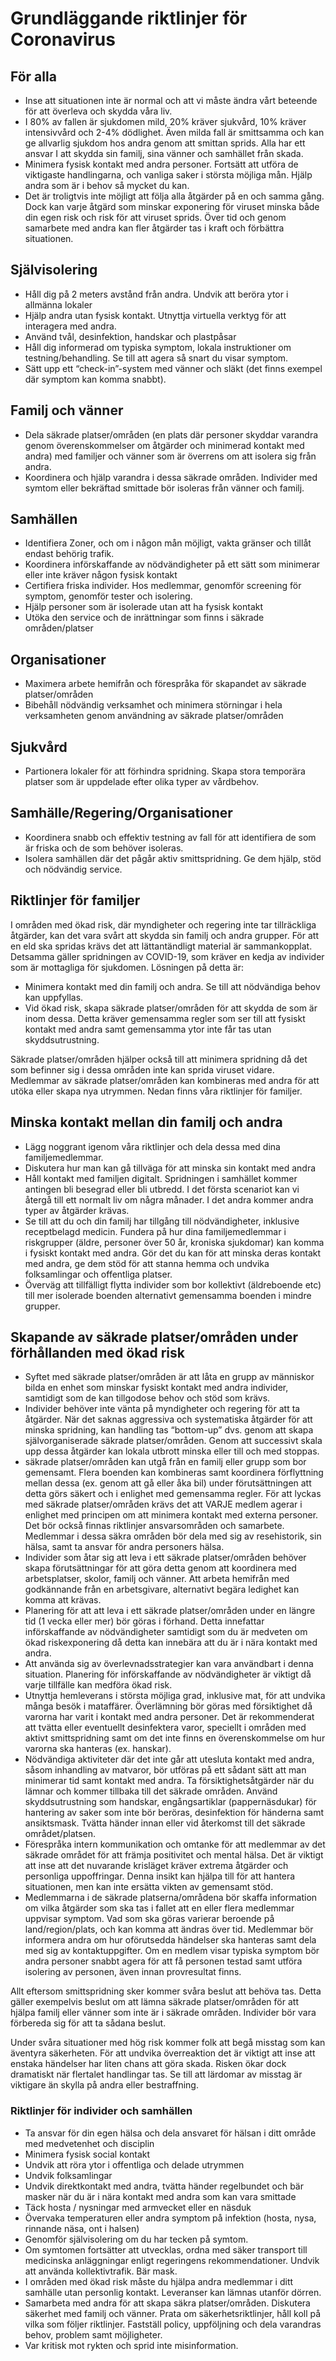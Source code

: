 # Grundläggande riktlinjer för Coronavirus

## För alla

- Inse att situationen inte är normal och att vi måste ändra vårt beteende för att överleva och skydda våra liv.
- I 80% av fallen är sjukdomen mild, 20% kräver sjukvård, 10% kräver intensivvård och 2-4% dödlighet. Även milda fall är smittsamma och kan ge allvarlig sjukdom hos andra genom att smittan sprids. Alla har ett ansvar I att skydda sin familj, sina vänner och samhället från skada.
- Minimera fysisk kontakt med andra personer. Fortsätt att utföra de viktigaste handlingarna, och vanliga saker i största möjliga mån. Hjälp andra som är i behov så mycket du kan.
- Det är troligtvis inte möjligt att följa alla åtgärder på en och samma gång. Dock kan varje åtgärd som minskar exponering för viruset minska både din egen risk och risk för att viruset sprids. Över tid och genom samarbete med andra kan fler åtgärder tas i kraft och förbättra situationen.

## Självisolering

- Håll dig på 2 meters avstånd från andra. Undvik att beröra ytor i allmänna lokaler
- Hjälp andra utan fysisk kontakt. Utnyttja virtuella verktyg för att interagera med andra.
- Använd tvål, desinfektion, handskar och plastpåsar
- Håll dig informerad om typiska symptom, lokala instruktioner om testning/behandling. Se till att agera så snart du visar symptom.
- Sätt upp ett “check-in”-system med vänner och släkt (det finns exempel där symptom kan komma snabbt).

## Familj och vänner

- Dela säkrade platser/områden (en plats där personer skyddar varandra genom överenskommelser om åtgärder och minimerad kontakt med andra) med familjer och vänner som är överrens om att isolera sig från andra.
- Koordinera och hjälp varandra i dessa säkrade områden. Individer med symtom eller bekräftad smittade bör isoleras från vänner och familj.

## Samhällen

- Identifiera Zoner, och om i någon mån möjligt, vakta gränser och tillåt endast behörig trafik.
- Koordinera införskaffande av nödvändigheter på ett sätt som minimerar eller inte kräver någon fysisk kontakt
- Certifiera friska individer. Hos medlemmar, genomför screening för symptom, genomför tester och isolering.
- Hjälp personer som är isolerade utan att ha fysisk kontakt
- Utöka den service och de inrättningar som finns i säkrade områden/platser

## Organisationer

- Maximera arbete hemifrån och förespråka för skapandet av säkrade platser/områden
- Bibehåll nödvändig verksamhet och minimera störningar i hela verksamheten genom användning av säkrade platser/områden

## Sjukvård

- Partionera lokaler för att förhindra spridning. Skapa stora temporära platser som är uppdelade efter olika typer av vårdbehov.

## Samhälle/Regering/Organisationer

- Koordinera snabb och effektiv testning av fall för att identifiera de som är friska och de som behöver isoleras.
- Isolera samhällen där det pågår aktiv smittspridning. Ge dem hjälp, stöd och nödvändig service.

## Riktlinjer för familjer

I områden med ökad risk, där myndigheter och regering inte tar tillräckliga åtgärder, kan det vara svårt att skydda sin familj och andra grupper. För att en eld ska spridas krävs det att lättantändligt material är sammankopplat. Detsamma gäller spridningen av COVID-19, som kräver en kedja av individer som är mottagliga för sjukdomen. Lösningen på detta är:

- Minimera kontakt med din familj och andra. Se till att nödvändiga behov kan uppfyllas.
- Vid ökad risk, skapa säkrade platser/områden för att skydda de som är inom dessa. Detta kräver gemensamma regler som ser till att fysiskt kontakt med andra samt gemensamma ytor inte får tas utan skyddsutrustning.

Säkrade platser/områden hjälper också till att minimera spridning då det som befinner sig i dessa områden inte kan sprida viruset vidare. Medlemmar av säkrade platser/områden kan kombineras med andra för att utöka eller skapa nya utrymmen. Nedan finns våra riktlinjer för familjer.

## Minska kontakt mellan din familj och andra

- Lägg noggrant igenom våra riktlinjer och dela dessa med dina familjemedlemmar.
- Diskutera hur man kan gå tillväga för att minska sin kontakt med andra
- Håll kontakt med familjen digitalt. Spridningen i samhället kommer antingen bli besegrad eller bli utbredd. I det första scenariot kan vi återgå till ett normalt liv om några månader. I det andra kommer andra typer av åtgärder krävas.
- Se till att du och din familj har tillgång till nödvändigheter, inklusive receptbelagd medicin. Fundera på hur dina familjemedlemmar i riskgrupper (äldre, personer över 50 år, kroniska sjukdomar) kan komma i fysiskt kontakt med andra. Gör det du kan för att minska deras kontakt med andra, ge dem stöd för att stanna hemma och undvika folksamlingar och offentliga platser.
- Överväg att tillfälligt flytta individer som bor kollektivt (äldreboende etc) till mer isolerade boenden alternativt gemensamma boenden i mindre grupper.

## Skapande av säkrade platser/områden under förhållanden med ökad risk

- Syftet med säkrade platser/områden är att låta en grupp av människor bilda en enhet som minskar fysiskt kontakt med andra individer, samtidigt som de kan tillgodose behov och stöd som krävs.
- Individer behöver inte vänta på myndigheter och regering för att ta åtgärder. När det saknas aggressiva och systematiska åtgärder för att minska spridning, kan handling tas “bottom-up” dvs. genom att skapa självorganiserade säkrade platser/områden. Genom att successivt skala upp dessa åtgärder kan lokala utbrott minska eller till och med stoppas.
- säkrade platser/områden kan utgå från en familj eller grupp som bor gemensamt. Flera boenden kan kombineras samt koordinera förflyttning mellan dessa (ex. genom att gå eller åka bil) under förutsättningen att detta görs säkert och i enlighet med gemensamma regler. För att lyckas med säkrade platser/områden krävs det att VARJE medlem agerar i enlighet med principen om att minimera kontakt med externa personer. Det bör också finnas riktlinjer ansvarsområden och samarbete. Medlemmar i dessa säkra områden bör dela med sig av resehistorik, sin hälsa, samt ta ansvar för andra personers hälsa.
- Individer som åtar sig att leva i ett säkrade platser/områden behöver skapa förutsättningar för att göra detta genom att koordinera med arbetsplatser, skolor, familj och vänner. Att arbeta hemifrån med godkännande från en arbetsgivare, alternativt begära ledighet kan komma att krävas.
- Planering för att att leva i ett säkrade platser/områden under en längre tid (1 vecka eller mer) bör göras i förhand. Detta innefattar införskaffande av nödvändigheter samtidigt som du är medveten om ökad riskexponering då detta kan innebära att du är i nära kontakt med andra.
- Att använda sig av överlevnadsstrategier kan vara användbart i denna situation. Planering för införskaffande av nödvändigheter är viktigt då varje tillfälle kan medföra ökad risk.
- Utnyttja hemleverans i största möjliga grad, inklusive mat, för att undvika många besök i mataffärer. Överlämning bör göras med försiktighet då varorna har varit i kontakt med andra personer. Det är rekommenderat att tvätta eller eventuellt desinfektera varor, speciellt i områden med aktivt smittspridning samt om det inte finns en överenskommelse om hur varorna ska hanteras (ex. hanskar).
- Nödvändiga aktiviteter där det inte går att utesluta kontakt med andra, såsom inhandling av matvaror, bör utföras på ett sådant sätt att man minimerar tid samt kontakt med andra. Ta försiktighetsåtgärder när du lämnar och kommer tillbaka till det säkrade områden. Använd skyddsutrustning som handskar, engångsartiklar (pappernäsdukar) för hantering av saker som inte bör beröras, desinfektion för händerna samt ansiktsmask. Tvätta händer innan eller vid återkomst till det säkrade området/platsen.
- Förespråka intern kommunikation och omtanke för att medlemmar av det säkrade området för att främja positivitet och mental hälsa. Det är viktigt att inse att det nuvarande krisläget kräver extrema åtgärder och personliga uppoffringar. Denna insikt kan hjälpa till för att hantera situationen, men kan inte ersätta vikten av gemensamt stöd.
- Medlemmarna i de säkrade platserna/områdena bör skaffa information om vilka åtgärder som ska tas i fallet att en eller flera medlemmar uppvisar symptom. Vad som ska göras varierar beroende på land/region/plats, och kan komma att ändras över tid. Medlemmar bör informera andra om hur oförutsedda händelser ska hanteras samt dela med sig av kontaktuppgifter. Om en medlem visar typiska symptom bör andra personer snabbt agera för att få personen testad samt utföra isolering av personen, även innan provresultat finns.

Allt eftersom smittspridning sker kommer svåra beslut att behöva tas. Detta gäller exempelvis beslut om att lämna säkrade platser/områden för att hjälpa familj eller vänner som inte är i säkrade områden. Individer bör vara förbereda sig för att ta sådana beslut.

Under svåra situationer med hög risk kommer folk att begå misstag som kan äventyra säkerheten. För att undvika överreaktion det är viktigt att inse att enstaka händelser har liten chans att göra skada. Risken ökar dock dramatiskt när flertalet handlingar tas. Se till att lärdomar av misstag är viktigare än skylla på andra eller bestraffning.

### Riktlinjer för individer och samhällen

- Ta ansvar för din egen hälsa och dela ansvaret för hälsan i ditt område med medvetenhet och disciplin
- Minimera fysisk social kontakt
- Undvik att röra ytor i offentliga och delade utrymmen
- Undvik folksamlingar
- Undvik direktkontakt med andra, tvätta händer regelbundet och bär masker när du är i nära kontakt med andra som kan vara smittade
- Täck hosta / nysningar med armvecket eller en näsduk
- Övervaka temperaturen eller andra symptom på infektion (hosta, nysa, rinnande näsa, ont i halsen)
- Genomför självisolering om du har tecken på symtom.
- Om symtomen fortsätter att utvecklas, ordna med säker transport till medicinska anläggningar enligt regeringens rekommendationer. Undvik att använda kollektivtrafik. Bär mask.
- I områden med ökad risk måste du hjälpa andra medlemmar i ditt samhälle utan personlig kontakt. Leveranser kan lämnas utanför dörren.
- Samarbeta med andra för att skapa säkra platser/områden. Diskutera säkerhet med familj och vänner. Prata om säkerhetsriktlinjer, håll koll på vilka som följer riktlinjer. Fastställ policy, uppföljning och dela varandras behov, problem samt möjligheter.
- Var kritisk mot rykten och sprid inte misinformation.

